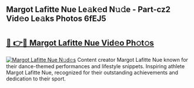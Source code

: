## Margot Lafitte Nue Le𝚊k𝚎d N𝚞𝚍e - Part-cz2 Vid𝚎o Le𝚊ks Photos 6fEJ5

# <h2><a href="http://fb3i5n.evod.top/?m=Margot+Lafitte+Nue">🔗 👉🔴 Margot Lafitte Nue Vid𝚎o Ph𝚘t𝚘s</a></h2>

[![Margot Lafitte Nue N𝚞d𝚎s](https://i.imgur.com/8V9OHl7.gif)](http://fb3i5n.evod.top/?m=Margot+Lafitte+Nue)
Content creator Margot Lafitte Nue known for their dance-themed performances and lifestyle snippets. Inspiring athlete Margot Lafitte Nue, recognized for their outstanding achievements and dedication to their sport. 
